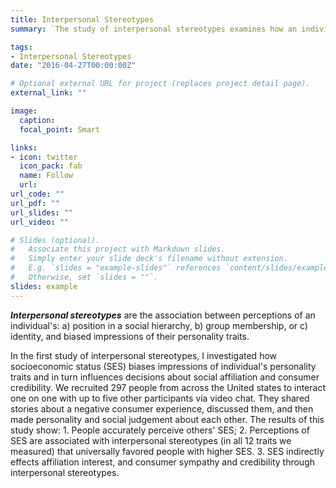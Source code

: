 ```yaml
---
title: Interpersonal Stereotypes
summary: `The study of interpersonal stereotypes examines how an individual's: a) position in a social hierarchy, b) group membership, or c) identity bias impressions of their personality traits.`

tags:
- Interpersonal Stereotypes
date: "2016-04-27T00:00:00Z"

# Optional external URL for project (replaces project detail page).
external_link: ""

image:
  caption: 
  focal_point: Smart

links:
- icon: twitter
  icon_pack: fab
  name: Follow
  url:
url_code: ""
url_pdf: ""
url_slides: ""
url_video: ""

# Slides (optional).
#   Associate this project with Markdown slides.
#   Simply enter your slide deck's filename without extension.
#   E.g. `slides = "example-slides"` references `content/slides/example-slides.md`.
#   Otherwise, set `slides = ""`.
slides: example
---
```


***Interpersonal stereotypes*** are the association between perceptions of an individual's: a) position in a social hierarchy, b) group membership, or c) identity, and biased impressions of their personality traits. 


In the first study of interpersonal stereotypes, I investigated how socioeconomic status (SES) biases impressions of individual's personality traits and in turn influences decisions about social affiliation and consumer credibility. We recruited 297 people from across the United states to interact one on one with up to five other participants via video chat. They shared stories about a negative consumer experience, discussed them, and then made personality and social judgement about each other. The results of this study show: 1. People accurately perceive others' SES; 2. Perceptions of SES are associated with interpersonal stereotypes (in all 12 traits we measured) that universally favored people with higher SES. 3. SES indirectly effects affiliation interest, and consumer sympathy and credibility through interpersonal stereotypes.
